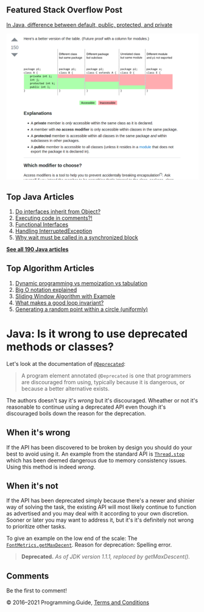 <span class="underline"></span>

<span class="underline"></span>

Featured Stack Overflow Post
----------------------------

[In Java, difference between default, public, protected, and private](https://stackoverflow.com/a/33627846/276052)  
  
[<img src="../images/so-featured-33627846.png" alt="StackOverflow screenshot thumbnail" class="screenshot" />](https://stackoverflow.com/a/33627846/276052)

<span class="underline"></span>

Top Java Articles
-----------------

1.  [Do interfaces inherit from Object?](do-interfaces-inherit-from-object.html)
2.  [Executing code in comments?!](executing-code-in-comments.html)
3.  [Functional Interfaces](functional-interfaces.html)
4.  [Handling InterruptedException](handling-interrupted-exceptions.html)
5.  [Why wait must be called in a synchronized block](why-wait-must-be-in-synchronized.html)

[**See all 190 Java articles**](index.html)

Top Algorithm Articles
----------------------

1.  [Dynamic programming vs memoization vs tabulation](../dynamic-programming-vs-memoization-vs-tabulation.html)
2.  [Big O notation explained](../big-o-notation-explained.html)
3.  [Sliding Window Algorithm with Example](../sliding-window-example.html)
4.  [What makes a good loop invariant?](../what-makes-a-good-loop-invariant.html)
5.  [Generating a random point within a circle (uniformly)](../random-point-within-circle.html)

Java: Is it wrong to use deprecated methods or classes?
=======================================================

Let's look at the documentation of [`@Deprecated`](https://docs.oracle.com/javase/8/docs/api/java/lang/Deprecated.html):

> A program element annotated `@Deprecated` is one that programmers are discouraged from using, typically because it is dangerous, or because a better alternative exists.

The authors doesn't say it's *wrong* but it's discouraged. Wheather or not it's reasonable to continue using a deprecated API even though it's discouraged boils down the reason for the deprecation.

When it's wrong
---------------

If the API has been discovered to be broken by design you should do your best to avoid using it. An example from the standard API is [`Thread.stop`](https://docs.oracle.com/javase/8/docs/api/java/lang/Thread.html#stop--) which has been deemed dangerous due to memory consistency issues. Using this method is indeed *wrong*.

When it's not
-------------

If the API has been deprecated simply because there's a newer and shinier way of solving the task, the existing API will most likely continue to function as advertised and you may deal with it according to your own discretion. Sooner or later you may want to address it, but it's it's definitely not wrong to prioritize other tasks.

To give an example on the low end of the scale: The [`FontMetrics.getMaxDecent`](http://java.sun.com/j2se/1.5.0/docs/api/java/awt/FontMetrics.html#getMaxDecent%28%29). Reason for deprecation: Spelling error.

> **Deprecated.** *As of JDK version 1.1.1, replaced by getMaxDescent().*

Comments
--------

Be the first to comment!

© 2016–2021 Programming.Guide, [Terms and Conditions](../terms-and-conditions.html)
